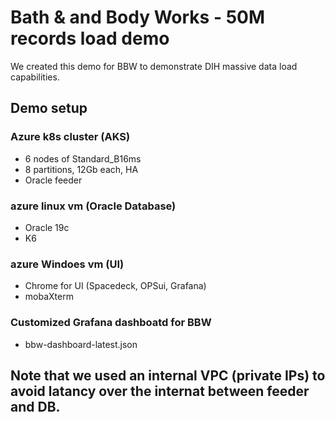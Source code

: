 # Bath & and Body Works - 50M records load demo

We created this demo for BBW to demonstrate DIH massive data load capabilities.

## Demo setup

### Azure k8s cluster (AKS)
* 6 nodes of Standard_B16ms
* 8 partitions, 12Gb each, HA
* Oracle feeder

### azure linux vm (Oracle Database)
* Oracle 19c 
* K6

### azure Windoes vm (UI)
* Chrome for UI (Spacedeck, OPSui, Grafana)
* mobaXterm

### Customized Grafana dashboatd for BBW
* bbw-dashboard-latest.json

## Note that we used an internal VPC (private IPs) to avoid latancy over the internat between feeder and DB.




